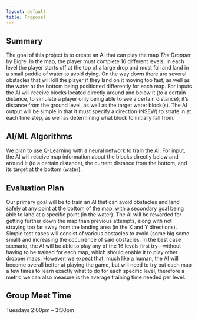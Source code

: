 ```yaml
---
layout: default
title: Proposal
---
```


## Summary

The goal of this project is to create an AI that can play the map *The Dropper* by Bigre.  In the map, the player must complete 16 different levels; in each level the player starts off at the top of a large drop and must fall and land in a small puddle of water to avoid dying.  On the way down there are several obstacles that will kill the player if they land on it moving too fast, as well as the water at the bottom being positioned differently for each map.  For inputs the AI will receive blocks located directly around and below it (to a certain distance, to simulate a player only being able to see a certain distance), it’s distance from the ground level, as well as the target water block(s).  The AI output will be simple in that it must specify a direction (NSEW) to strafe in at each time step, as well as determining what block to initially fall from.


## AI/ML Algorithms

We plan to use Q-Learning with a neural network to train the AI.  For input, the AI will receive map information about the blocks directly below and around it (to a certain distance), the current distance from the bottom, and its target at the bottom (water).  


## Evaluation Plan

Our primary goal will be to train an AI that can avoid obstacles and land safely at any point at the bottom of the map, with a secondary goal being able to land at a specific point (in the water).  The AI will be rewarded for getting further down the map than previous attempts, along with not straying too far away from the landing area (in the X and Y directions).  Simple test cases will consist of various obstacles to avoid (some big some small) and increasing the occurrence of said obstacles.  In the best case scenario, the AI will be able to play any of the 16 levels first try—without having to be trained for each map, which should enable it to play other dropper maps.  However, we expect that, much like a human, the AI will become overall better at playing the game, but will need to try out each map a few times to learn exactly what to do for each specific level, therefore a metric we can also measure is the average training time needed per level.


## Group Meet Time

Tuesdays 2:00pm – 3:30pm 
